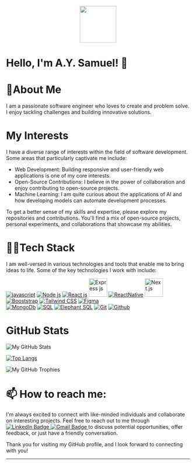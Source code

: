 <div id="header" align="center">
  <img src="https://media.giphy.com/media/M9gbBd9nbDrOTu1Mqx/giphy.gif" width="100"/>
</div>

# Hello, I'm A.Y. Samuel! 👋

# 👨About Me

I am a passionate software engineer who loves to create and problem solve. I enjoy tackling challenges and building innovative solutions.

# My Interests

I have a diverse range of interests within the field of software development. Some areas that particularly captivate me include:

- Web Development: Building responsive and user-friendly web applications is one of my core interests.
- Open-Source Contributions: I believe in the power of collaboration and enjoy contributing to open-source projects.
- Machine Learning: I am quite curious about the applications of AI and how developing models can automate development processes.

<!-- ## My Work
Throughout my journey, I've worked on numerous projects, both personal and professional. Here are a few highlights:
- Project 1: **Sentiment Analysis with Deep Learning** - Developed a sentiment analysis model using LSTM neural networks to classify emotions in text data.
- Project 2: **E-commerce Website** - Built a full-stack e-commerce website with features such as user authentication, product listing, and shopping cart functionality.
- Project 3: **OpenWeather API Wrapper** - Created a Python library that simplifies interaction with the OpenWeather API, providing easy access to weather data. -->

To get a better sense of my skills and expertise, please explore my repositories and contributions. You'll find a mix of open-source projects, personal experiments, and collaborations that showcase my abilities.

# 👨‍💻Tech Stack

I am well-versed in various technologies and tools that enable me to bring ideas to life. Some of the key technologies I work with include:

<div >
<a href="https://www.javascript.com/" target="_blank"><img src="https://img.icons8.com/?size=50&id=108784&format=png" alt="javascript"/></a>
 <!-- <a href"https://www.typescriptlang.org/" target="_blank"><img src="https://img.icons8.com/?size=50&id=uJM6fQYqDaZK&format=png" alt="Typescript"/></a> -->
<a href="https://nodejs.org/en" target="_blank"><img src="https://img.icons8.com/?size=50&id=54087&format=png" alt="Node js"/></a>
<a href="https://react.dev/" target="_blank"><img src="https://img.icons8.com/?size=50&id=bzf0DqjXFHIW&format=png" alt="React js"/></a>
<a href="https://expressjs.com/" target="_blank"><img src="https://e7.pngegg.com/pngimages/925/447/png-clipart-express-js-node-js-javascript-mongodb-node-js-text-trademark-thumbnail.png" width="50" alt="Express js"/></a>
<a href="https://reactnative.dev/" target="_blank"><img src="https://img.icons8.com/?size=50&id=123605&format=png" alt="ReactNative"/></a>
<a href="https://nextjs.org/" target="_blank"><img src="https://devarticles.in/wp-content/uploads/2021/10/nextjs-log.jpeg" width="50" alt="Next.js"/></a>
<a href="https://getbootstrap.com/docs/5.0/getting-started/introduction/" target="_blank"><img src="https://img.icons8.com/?size=50&id=84710&format=png" alt="Booststrap"/></a>
<a href="https://tailwindcss.com/" target="_blank"><img src="https://img.icons8.com/?size=50&id=CIAZz2CYc6Kc&format=png" alt="Tailwind CSS"/></a>
<a href="https://www.figma.com/" target="_blank"><img src="https://cdn-icons-png.flaticon.com/128/5968/5968705.png" alt="Figma"/></a>
</div>

<div>
  <a href="https://nodejs.org/en" target="_blank"><img src="https://img.icons8.com/?size=50&id=74402&format=png" alt="MongoDb"/></a>
  <a href="https://react.dev/" target="_blank"><img src="https://img.icons8.com/?size=50&id=13406&format=png" alt="SQL"/></a>
  <a href="https://www.elephantsql.com/" target="_blank"><img src="https://cdn-icons-png.flaticon.com/128/10828/10828570.png" alt="Elephant SQL"/></a>
  <a href="https://nodejs.org/en" target="_blank"><img src="https://img.icons8.com/?size=50&id=20906&format=png" alt="Git"/></a>
  <a href="https://react.dev/" target="_blank"><img src="https://img.icons8.com/?size=50&id=63777&format=png" alt="Github"/></a>
</div>

# GitHub Stats

![My GitHub Stats](https://github-read-me-stats.vercel.app/api?username=AYSamuel&show_icons=true)

[![Top Langs](https://github-read-me-stats.vercel.app/api/top-langs/?username=AYSamuel&&hide_progress=true)](https://github.com/AYSamuel/github-readme-stats)

![My GitHub Trophies](https://github-profile-trophy.vercel.app/?username=AYSamuel&theme=radical)

<!-- ## Random Developer Quote
> "Any fool can write code that a computer can understand. Good programmers write code that humans can understand." - Martin Fowler -->

# 📫 How to reach me:

I'm always excited to connect with like-minded individuals and collaborate on interesting projects. Feel free to reach out to me through
<span id="badges">
<a href="https://www.linkedin.com/in/aysamuel/" target="_blank">
<img src="https://img.shields.io/badge/LinkedIn-blue?style=for-the-badge&logo=linkedin&logoColor=white" alt="LinkedIn Badge"/>
</a>
<a href="mailto:aysamuel007@gmail.com" target="_blank">
<img src="https://img.shields.io/badge/gmail-red?style=for-the-badge&logo=gmail&logoColor=white" alt="Gmail Badge"/>
</a>
</span>
to discuss potential opportunities, offer feedback, or just have a friendly conversation.

Thank you for visiting my GitHub profile, and I look forward to connecting with you!

---

<!--
**AYSamuel/AYSamuel** is a ✨ _special_ ✨ repository because its `README.md` (this file) appears on your GitHub profile.

Here are some ideas to get you started:

- 🔭 I’m currently working on ...
- 🌱 I’m currently learning ...
- 👯 I’m looking to collaborate on ...
- 🤔 I’m looking for help with ...
- 💬 Ask me about ...
- 📫 How to reach me: ...
- 😄 Pronouns: ...
- ⚡ Fun fact: ...
-->
